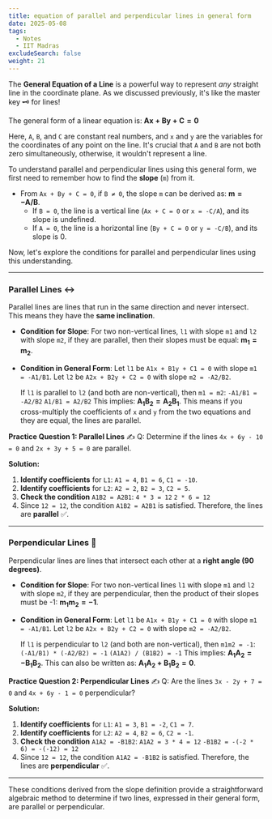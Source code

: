 ```yaml
---
title: equation of parallel and perpendicular lines in general form
date: 2025-05-08
tags:
  - Notes 
  - IIT Madras
excludeSearch: false
weight: 21
---
```


The **General Equation of a Line** is a powerful way to represent *any* straight line in the coordinate plane. As we discussed previously, it's like the master key 🗝️ for lines!

The general form of a linear equation is:
$\mathbf{Ax + By + C = 0}$

Here, `A`, `B`, and `C` are constant real numbers, and `x` and `y` are the variables for the coordinates of any point on the line. It's crucial that `A` and `B` are not both zero simultaneously, otherwise, it wouldn't represent a line.

To understand parallel and perpendicular lines using this general form, we first need to remember how to find the **slope** (`m`) from it.
*   From `Ax + By + C = 0`, if `B ≠ 0`, the slope `m` can be derived as: $\mathbf{m = -A/B}$.
    *   If `B = 0`, the line is a vertical line (`Ax + C = 0` or `x = -C/A`), and its slope is undefined.
    *   If `A = 0`, the line is a horizontal line (`By + C = 0` or `y = -C/B`), and its slope is 0.

Now, let's explore the conditions for parallel and perpendicular lines using this understanding.

---

### Parallel Lines ↔️
Parallel lines are lines that run in the same direction and never intersect. This means they have the **same inclination**.

*   **Condition for Slope**: For two non-vertical lines, `l1` with slope `m1` and `l2` with slope `m2`, if they are parallel, then their slopes must be equal: $\mathbf{m_1 = m_2}$.

*   **Condition in General Form**:
    Let `l1` be `A1x + B1y + C1 = 0` with slope `m1 = -A1/B1`.
    Let `l2` be `A2x + B2y + C2 = 0` with slope `m2 = -A2/B2`.

    If `l1` is parallel to `l2` (and both are non-vertical), then `m1 = m2`:
    `-A1/B1 = -A2/B2`
    `A1/B1 = A2/B2`
    This implies: $\mathbf{A_1B_2 = A_2B_1}$.
    This means if you cross-multiply the coefficients of `x` and `y` from the two equations and they are equal, the lines are parallel.

**Practice Question 1: Parallel Lines** ✍️
Q: Determine if the lines `4x + 6y - 10 = 0` and `2x + 3y + 5 = 0` are parallel.

**Solution:**
1.  **Identify coefficients** for `L1`: `A1 = 4`, `B1 = 6`, `C1 = -10`.
2.  **Identify coefficients** for `L2`: `A2 = 2`, `B2 = 3`, `C2 = 5`.
3.  **Check the condition** `A1B2 = A2B1`:
    `4 * 3 = 12`
    `2 * 6 = 12`
4.  Since `12 = 12`, the condition `A1B2 = A2B1` is satisfied.
    Therefore, the lines are **parallel** ✅.

---

### Perpendicular Lines 📐
Perpendicular lines are lines that intersect each other at a **right angle (90 degrees)**.

*   **Condition for Slope**: For two non-vertical lines `l1` with slope `m1` and `l2` with slope `m2`, if they are perpendicular, then the product of their slopes must be -1: $\mathbf{m_1m_2 = -1}$.

*   **Condition in General Form**:
    Let `l1` be `A1x + B1y + C1 = 0` with slope `m1 = -A1/B1`.
    Let `l2` be `A2x + B2y + C2 = 0` with slope `m2 = -A2/B2`.

    If `l1` is perpendicular to `l2` (and both are non-vertical), then `m1m2 = -1`:
    `(-A1/B1) * (-A2/B2) = -1`
    `(A1A2) / (B1B2) = -1`
    This implies: $\mathbf{A_1A_2 = -B_1B_2}$.
    This can also be written as: $\mathbf{A_1A_2 + B_1B_2 = 0}$.

**Practice Question 2: Perpendicular Lines** ✍️
Q: Are the lines `3x - 2y + 7 = 0` and `4x + 6y - 1 = 0` perpendicular?

**Solution:**
1.  **Identify coefficients** for `L1`: `A1 = 3`, `B1 = -2`, `C1 = 7`.
2.  **Identify coefficients** for `L2`: `A2 = 4`, `B2 = 6`, `C2 = -1`.
3.  **Check the condition** `A1A2 = -B1B2`:
    `A1A2 = 3 * 4 = 12`
    `-B1B2 = -(-2 * 6) = -(-12) = 12`
4.  Since `12 = 12`, the condition `A1A2 = -B1B2` is satisfied.
    Therefore, the lines are **perpendicular** ✅.

---

These conditions derived from the slope definition provide a straightforward algebraic method to determine if two lines, expressed in their general form, are parallel or perpendicular.
